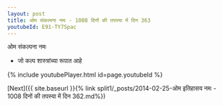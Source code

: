 ```yaml
---
layout: post
title: ओम संकल्पना नमः - 1008 दिनों की तपस्या में दिन 363
youtubeId: E91-TY7Spac
---
```

 
 
 ओम संकल्पना नमः  
 
 -  जो कल्प शास्त्रांच्या रूपात आहे 
 
  
 
  
 
 
 
 
 
 


{% include youtubePlayer.html id=page.youtubeId %}
 
[Next]({{ site.baseurl }}{% link  split1/_posts/2014-02-25-ओम इतिहासय नमः - 1008 दिनों की तपस्या में दिन 362.md%})
 
